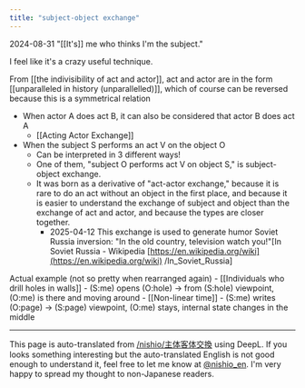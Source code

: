 ```yaml
---
title: "subject-object exchange"
---
```


2024-08-31
"[[It's]] me who thinks I'm the subject."

I feel like it's a crazy useful technique.

From [[the indivisibility of act and actor]], act and actor are in the form [[unparalleled in history (unparallelled)]], which of course can be reversed because this is a symmetrical relation
- When actor A does act B, it can also be considered that actor B does act A
    - [[Acting Actor Exchange]]
- When the subject S performs an act V on the object O
    - Can be interpreted in 3 different ways!
    - One of them, "subject O performs act V on object S," is subject-object exchange.
    - It was born as a derivative of "act-actor exchange," because it is rare to do an act without an object in the first place, and because it is easier to understand the exchange of subject and object than the exchange of act and actor, and because the types are closer together.
        - 2025-04-12 This exchange is used to generate humor Soviet Russia inversion: "In the old country, television watch you!"[In Soviet Russia - Wikipedia [https://en.wikipedia.org/wiki](https://en.wikipedia.org/wiki) /In_Soviet_Russia]

Actual example (not so pretty when rearranged again)
    - [[Individuals who drill holes in walls]]
    - (S:me) opens (O:hole) -> from (S:hole) viewpoint, (O:me) is there and moving around
    - [[Non-linear time]]
    - (S:me) writes (O:page) -> (S:page) viewpoint, (O:me) stays, internal state changes in the middle

---
This page is auto-translated from [/nishio/主体客体交換](https://scrapbox.io/nishio/主体客体交換) using DeepL. If you looks something interesting but the auto-translated English is not good enough to understand it, feel free to let me know at [@nishio_en](https://twitter.com/nishio_en). I'm very happy to spread my thought to non-Japanese readers.